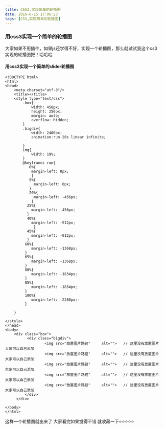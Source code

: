 ```yaml
---
title: CSS3,实现简单的轮播图
date: 2016-6-15 17:06:23
tags: [CSS,实现简单的轮播图]
---
```

###    用css3实现一个简单的轮播图

大家如果不用插件，如果js还学得不好，实现一个轮播图，那么就试试我这个cs3实现的轮播图把！哈哈哈



#### 用css3实现一个简单的slider轮播图

	<!DOCTYPE html>
	<html>
	<head>
		<meta charset="utf-8"/>
		<title></title>
		<style type="text/css">
			.box{
				width: 456px;
				height: 256px;
				margin: auto;
				overflow: hidden;
			}
			.bigdiv{
				width: 2400px;
				animation:run 20s linear infinite;

			}
			img{
				width: 19%;
			}
			@keyframes run{
        	   0%{
          		margin-left: 0px;
            	}
               5%{
            	 margin-left: 0px;
          	   }
          	   20%{
            	 margin-left: -456px;
         	    }
           	  25%{
             	margin-left: -456px;
           	  }
              40%{
             	margin-left: -912px;
            	 }
              45%{
             	margin-left: -912px;
              }
             60%{
             	margin-left: -1368px;
             }
             65%{
             	margin-left: -1368px;
             }
             80%{
             	margin-left: -1834px;
             }
             85%{
             	margin-left: -1834px;
             }
             100%{
             	margin-left: -2280px;-
             }

		}

	</style>
	</head>
	<body>
   	 	<div class="box">
    	 	  <div class="bigdiv">
    	   	 	      <img src="放置图片路径" 	alt="">   // 这里没有放置图片  大家可以自己添加
    	   	     	  <img src="放置图片路径" 	alt="">   // 这里没有放置图片  大家可以自己添加
    	   	      	  <img src="放置图片路径"		alt="">   // 这里没有放置图片  大家可以自己添加
    	   	      	  <img src="放置图片路径" 	alt="">   // 这里没有放置图片  大家可以自己添加
    	   	    	  <img src="放置图片路径" 	alt="">   // 这里没有放置图片  大家可以自己添加
    	  	 </div>
   		 </div>

	</body>
	</html>
	
这样一个轮播图就出来了   大家看完如果觉得不错  就收藏一下⭐️⭐️⭐️⭐️⭐️

